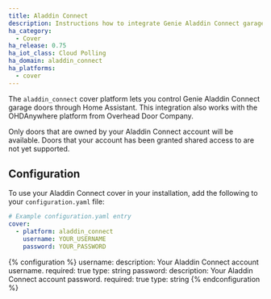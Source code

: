 ```yaml
---
title: Aladdin Connect
description: Instructions how to integrate Genie Aladdin Connect garage door covers into Home Assistant.
ha_category:
  - Cover
ha_release: 0.75
ha_iot_class: Cloud Polling
ha_domain: aladdin_connect
ha_platforms:
  - cover
---
```


The `aladdin_connect` cover platform lets you control Genie Aladdin Connect garage doors through Home Assistant. This integration also works with the OHDAnywhere platform from Overhead Door Company.

<div class='note'>
Only doors that are owned by your Aladdin Connect account will be available. Doors that your account has been granted shared access to are not yet supported.
</div>

## Configuration

To use your Aladdin Connect cover in your installation, add the following to your `configuration.yaml` file:

```yaml
# Example configuration.yaml entry
cover:
  - platform: aladdin_connect
    username: YOUR_USERNAME
    password: YOUR_PASSWORD
```

{% configuration %}
username:
  description: Your Aladdin Connect account username.
  required: true
  type: string
password:
  description: Your Aladdin Connect account password.
  required: true
  type: string
{% endconfiguration %}
